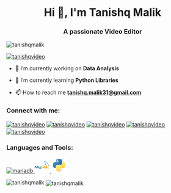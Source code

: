<h1 align="center">Hi 👋, I'm Tanishq Malik</h1>
<h3 align="center">A passionate Video Editor</h3>

<p align="left"> <img src="https://komarev.com/ghpvc/?username=tanishqmalik&label=Profile%20views&color=0e75b6&style=flat" alt="tanishqmalik" /> </p>

<p align="left"> <a href="https://twitter.com/tanishqvideo" target="blank"><img src="https://img.shields.io/twitter/follow/tanishqvideo?logo=twitter&style=for-the-badge" alt="tanishqvideo" /></a> </p>

- 🔭 I’m currently working on **Data Analysis**

- 🌱 I’m currently learning **Python Libraries**

- 📫 How to reach me **tanishq.malik31@gmail.com**

<h3 align="left">Connect with me:</h3>
<p align="left">
<a href="https://twitter.com/tanishqvideo" target="blank"><img align="center" src="https://raw.githubusercontent.com/rahuldkjain/github-profile-readme-generator/master/src/images/icons/Social/twitter.svg" alt="tanishqvideo" height="30" width="40" /></a>
<a href="https://linkedin.com/in/tanishqmalik" target="blank"><img align="center" src="https://raw.githubusercontent.com/rahuldkjain/github-profile-readme-generator/master/src/images/icons/Social/linked-in-alt.svg" alt="tanishqvideo" height="30" width="40" /></a>
<a href="https://instagram.com/tanishqvideo" target="blank"><img align="center" src="https://raw.githubusercontent.com/rahuldkjain/github-profile-readme-generator/master/src/images/icons/Social/instagram.svg" alt="tanishqvideo" height="30" width="40" /></a>
<a href="https://www.youtube.com/c/tanishqvideo" target="blank"><img align="center" src="https://raw.githubusercontent.com/rahuldkjain/github-profile-readme-generator/master/src/images/icons/Social/youtube.svg" alt="tanishqvideo" height="30" width="40" /></a>
<a href="https://www.hackerrank.com/tanishqmalik" target="blank"><img align="center" src="https://raw.githubusercontent.com/rahuldkjain/github-profile-readme-generator/master/src/images/icons/Social/hackerrank.svg" alt="tanishqvideo" height="30" width="40" /></a>
</p>

<h3 align="left">Languages and Tools:</h3>
<p align="left"> <a href="https://mariadb.org/" target="_blank" rel="noreferrer"> <img src="https://www.vectorlogo.zone/logos/mariadb/mariadb-icon.svg" alt="mariadb" width="40" height="40"/> </a> <a href="https://www.mysql.com/" target="_blank" rel="noreferrer"> <img src="https://raw.githubusercontent.com/devicons/devicon/master/icons/mysql/mysql-original-wordmark.svg" alt="mysql" width="40" height="40"/> </a> <a href="https://www.python.org" target="_blank" rel="noreferrer"> <img src="https://raw.githubusercontent.com/devicons/devicon/master/icons/python/python-original.svg" alt="python" width="40" height="40"/> </a> </p>

<p><img align="left" src="https://github-readme-stats.vercel.app/api/top-langs?username=tanishqmalik&show_icons=true&locale=en&layout=compact" alt="tanishqmalik" /></p>

<p>&nbsp;<img align="center" src="https://github-readme-stats.vercel.app/api?username=tanishqmalik&show_icons=true&locale=en" alt="tanishqmalik" /></p>


<!--
**tanishqmalik/tanishqmalik** is a ✨ _special_ ✨ repository because its `README.md` (this file) appears on your GitHub profile.

Here are some ideas to get you started:

- 🔭 I’m currently working on ...
- 🌱 I’m currently learning ...
- 👯 I’m looking to collaborate on ...
- 🤔 I’m looking for help with ...
- 💬 Ask me about ...
- 📫 How to reach me: ...
- 😄 Pronouns: ...
- ⚡ Fun fact: ...
-->
